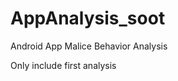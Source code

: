 AppAnalysis_soot
================

Android App Malice Behavior Analysis

Only include first analysis
